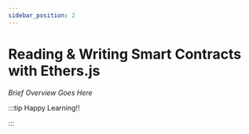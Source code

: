 ```yaml
---
sidebar_position: 2
---
```


# Reading & Writing Smart Contracts with Ethers.js

_Brief Overview Goes Here_

:::tip Happy Learning!!

<QuestButton text="Go To Quest" link="https://app.stackup.dev/quest_page/reading--writing-smart-contracts-with-ethersjs"/>

:::
